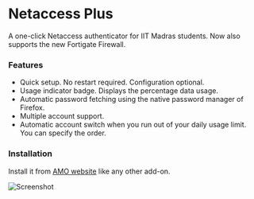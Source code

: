 # Netaccess Plus

A one-click Netaccess authenticator for IIT Madras students. Now also supports the new Fortigate Firewall.

### Features

- Quick setup. No restart required. Configuration optional.
- Usage indicator badge. Displays the percentage data usage.
- Automatic password fetching using the native password manager of Firefox.
- Multiple account support.
- Automatic account switch when you run out of your daily usage limit. You can specify the order.

### Installation

Install it from [AMO website](https://addons.mozilla.org/en-US/firefox/addon/netaccess-addon/) like any other add-on.

![Screenshot](https://addons.cdn.mozilla.net/user-media/previews/full/170/170832.png?modified=1461501294)
